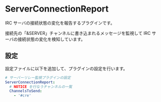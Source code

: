 ServerConnectionReport
======================

IRC サーバの接続状態の変化を報告するプラグインです。

接続先の「&SERVER」チャンネルに書き込まれるメッセージを監視して IRC サーバの接続状態の変化を検知しています。

設定
----

設定ファイルに以下を追加して、プラグインの設定を行います。

```yaml
# サーバーリレー監視プラグインの設定
ServerConnectionReport:
  # NOTICE を行なうチャンネルの一覧
  ChannelsToSend:
    - '#cre'
```
